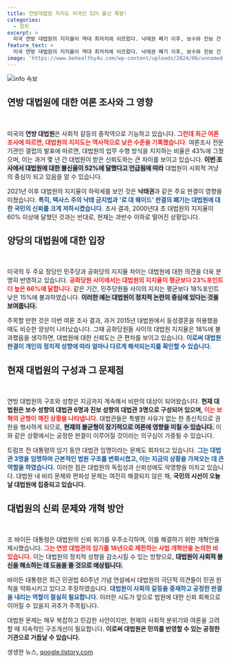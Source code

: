 ```yaml
---
title: 연방대법원 지지도 미국인 52% 불신 폭발!
categories:
  - 정치
excerpt: >
  미국 연방 대법원의 지지율이 역대 최저치에 이르렀다. 낙태권 폐기 이후, 보수와 진보 간 찬반이 극명히 나뉘며 신뢰 위기가 심화되고 있다. 바이든의 사법 개혁안이 이 불신을 해소할 수 있을지 귀추가 주목된다.
feature_text: >
  미국 연방 대법원의 지지율이 역대 최저치에 이르렀다. 낙태권 폐기 이후, 보수와 진보 간 찬반이 극명히 나뉘며 신뢰 위기가 심화되고 있다. 바이든의 사법 개혁안이 이 불신을 해소할 수 있을지 귀추가 주목된다.
image: 'https://www.behealthy4u.com/wp-content/uploads/2024/06/unnamed-file.png'
---
```


<p><img src="https://www.behealthy4u.com/wp-content/uploads/2024/06/unnamed-file.png" alt="info 속보" /></p>

<h2 data-ke-size="size26">연방 대법원에 대한 여론 조사와 그 영향</h2>

<p data-ke-size="size16">&nbsp;</p>

<p>미국의 <b>연방 대법원</b>은 사회적 갈등의 종착역으로 기능하고 있습니다. <b><span style="color: #ee2323;">그런데 최근 여론조사에 따르면, 대법원의 지지도는 역사적으로 낮은 수준을 기록했습니다.</span></b> 여론조사 전문기관인 갤럽의 발표에 따르면, 대법원의 업무 수행 방식을 지지하는 비율은 43%에 그쳤으며, 이는 과거 몇 년 간 대법원이 받은 신뢰도와는 큰 차이를 보이고 있습니다. <b><span style="background-color: #21538527;">이번 조사에서 대법원에 대한 불신율이 52%에 달했다고 언급됨에 따라</span></b> 대법원이 사회적 겨냥의 중심이 되고 있음을 알 수 있습니다.</p>

<p>2021년 이후 대법원의 지지율이 하락세를 보인 것은 <b>낙태권</b>과 같은 주요 판결이 영향을 미쳤습니다. <b><span style="color: #1a5490;">특히, 텍사스 주의 낙태 금지법과 '로 대 웨이드' 판결의 폐기는 대법원에 대한 국민의 신뢰를 크게 저하시켰습니다.</span></b> 조사 결과, 2000년대 초 대법원의 지지율이 60% 이상에 달했던 것과는 반대로, 현재는 과반수 이하로 떨어진 상황입니다.</p>

<h2 data-ke-size="size26">양당의 대법원에 대한 입장</h2>

<p data-ke-size="size16">&nbsp;</p>

<p>미국의 두 주요 정당인 민주당과 공화당의 지지율 차이는 대법원에 대한 의견을 더욱 분명히 반영하고 있습니다. <b><span style="color: #ee2323;">공화당원 사이에서는 대법원의 지지율이 평균보다 23%포인트 더 높은 66%에 달합니다.</span></b> 같은 기간, 민주당원들 사이의 지지는 평균보다 18%포인트 낮은 15%에 불과하였습니다. <b><span style="background-color: #21538527;">이러한 예는 대법원이 정치적 논란의 중심에 있다는 것을 보여줍니다.</span></b> </p>

<p>주목할 만한 것은 이번 여론 조사 결과, 과거 2015년 대법원에서 동성결혼을 허용했을 때도 비슷한 양상이 나타났습니다. 그때 공화당원들 사이의 대법원 지지율은 18%에 불과했음을 생각하면, 대법원에 대한 신뢰도는 큰 편차를 보이고 있습니다. <b><span style="color: #1a5490;">이로써 대법원 판결이 개인의 정치적 성향에 따라 얼마나 다르게 해석되는지를 확인할 수 있습니다.</span></b></p>

<h2 data-ke-size="size26">현재 대법원의 구성과 그 문제점</h2>

<p data-ke-size="size16">&nbsp;</p>

<p>연방 대법원의 구조와 성향은 지금까지 계속해서 비판의 대상이 되어왔습니다. <b>현재 대법원은 보수 성향의 대법관 6명과 진보 성향의 대법관 3명으로 구성되어 있으며, <span style="color: #ee2323;">이는 보혁의 균형이 깨진 상황을 나타냅니다.</span></b> 대법관들은 특별한 사유가 없는 한 종신직으로 권한을 행사하게 되므로, <b><span style="background-color: #21538527;">현재의 불균형이 장기적으로 여론에 영향을 미칠 수 있습니다.</span></b> 이와 같은 상황에서는 공정한 판결이 이루어질 것이라는 의구심이 가중될 수 있습니다.</p>

<p>트럼프 전 대통령의 임기 동안 대법관 임명이라는 문제도 회자되고 있습니다. <b><span style="color: #1a5490;">그는 대법관 3명을 임명하며 근본적인 법원 구조를 변화시켰고, 이는 지금의 상황을 가져오는 데 큰 역할을 하였습니다.</span></b> 이러한 점은 대법원의 독립성과 신뢰성에도 악영향을 미치고 있습니다. 대법원 내 비리 문제와 편파성 문제는 여전히 해결되지 않은 채, <b>국민의 시선이 오늘날 대법원에 집중되고 있습니다.</b></p>

<h2 data-ke-size="size26">대법원의 신뢰 문제와 개혁 방안</h2>

<p data-ke-size="size16">&nbsp;</p>

<p>조 바이든 대통령은 대법원의 신뢰 위기를 우주소각하며, 이를 해결하기 위한 개혁안을 제시했습니다. <b><span style="color: #ee2323;">그는 연방 대법관의 임기를 18년으로 제한하는 사법 개혁안을 논의한 바 있습니다.</span></b> 이는 대법원의 정치적 성향을 감소시킬 수 있는 방향으로, <b><span style="background-color: #21538527;">대법원이 사회적 불신을 해소하는 데 도움을 줄 것으로 예상됩니다.</span></b> </p>

<p>바이든 대통령은 최근 민권법 60주년 기념 연설에서 대법원의 극단적 의견들이 민권 원칙을 약화시키고 있다고 주장하였습니다. <b><span style="color: #1a5490;">대법원이 사회의 갈등을 중재하고 공정한 판결을 내리는 역할이 절실히 필요합니다.</span></b> 이러한 시도가 앞으로 법원에 대한 신뢰 회복으로 이어질 수 있을지 귀추가 주목됩니다. </p>

<p>대법원 문제는 매우 복잡하고 민감한 사안이지만, 현재의 사회적 분위기와 여론을 고려할 때 지속적인 구조개선이 필요합니다. <b>이로써 대법원은 민의를 반영할 수 있는 공정한 기관으로 거듭날 수 있습니다.</b></p>
생생한 뉴스, <a href="https://qoogle.tistory.com" rel="dofollow">qoogle.tistory.com</a>


